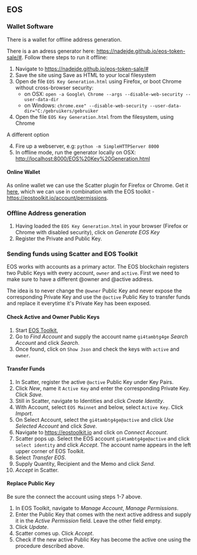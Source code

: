 ## EOS

### Wallet Software

There is a wallet for offline address generation. 

There is a an adress generator here: <https://nadejde.github.io/eos-token-sale/#>.
Follow there steps to run it offline:

1. Navigate to <https://nadejde.github.io/eos-token-sale/#>
2. Save the site using Save as HTML to your local filesystem
3. Open de file `EOS Key Generation.html` using Firefox, or boot Chrome without cross-browser security:
	*  on OSX: `open -a Google\ Chrome --args --disable-web-security --user-data-dir` 
	*  on Windows: `chrome.exe" --disable-web-security --user-data-dir="C:/gebruikers/gebruiker`
4.  Open the file `EOS Key Generation.html` from the filesystem, using Chrome

A different option

4. Fire up a webserver, e.g: `python -m SimpleHTTPServer 8000`
5. In offline mode, run the generator locally on OSX: <http://localhost:8000/EOS%20Key%20Generation.html>


#### Online Wallet
As online wallet we can use the Scatter plugin for Firefox or Chrome. Get it [here](https://get-scatter.com/), which we can use in combination with the EOS toolkit - <https://eostoolkit.io/account/permissions>.

### Offline Address generation

1. Having loaded the `EOS Key Generation.html` in your browser (Firefox or Chrome with disabled security), click on *Generate EOS Key*
2. Register the Private and Public Key.

### Sending funds using Scatter and EOS Toolkit
EOS works with accounts as a primary actor. The EOS blockchain registers two Public Keys with every account, `owner` and `active`.
First we need to make sure to have a different @owner and @active address.

The idea is to never change the `@owner` Public Key and never expose the corresponding Private Key and use the `@active` Public Key to transfer funds and replace it everytime it's Private Key has been exposed.

#### Check Active and Owner Public Keys

1. Start [EOS Toolkit](<https://eostoolkit.io/account/permissions>),
2. Go to *Find Account* and supply the account name `gi4tambtg4ge` *Search Account* and click *Search*.
3. Once found, click on `Show Json` and check the keys with `active` and `owner`. 

#### Transfer Funds
1. In Scatter, register the active `@active` Public Key  under Key Pairs. 
2. Click *New*, name it `Active Key` and enter the corresponding Private Key. Click *Save*.
3. Still in Scatter, navigate to Identities and click *Create Identity*.
4. With Account, select `EOS Mainnet` and below, select `Active Key`. Click *Import*. 
5. On Select Account, select the `gi4tambtg4ge@active` and click *Use Selected Account* and click *Save*.
6. Navigate to <https://eostoolkit.io> and click on *Connect Account*. 
7. Scatter pops up. Select the EOS account `gi4tambtg4ge@active` and click `select identity` and click *Accept*. The account name appears in the left upper corner of EOS Toolkit.
8. Select *Transfer EOS*.
9. Supply Quantity, Recipient and the Memo and click *Send*.
10. *Accept* in Scatter.

#### Replace Public Key
Be sure the connect the account using steps 1-7 above.

1. In EOS Toolkit, navigate to *Manage Account*, *Manage Permissions*.
2. Enter the Public Key that comes with the next active address and supply it in the *Active Permission* field. Leave the other field empty.
3. Click *Update*.
4. Scatter comes up. Click *Accept*.
5. Check if the new active Public Key has become the active one using the procedure described above.

